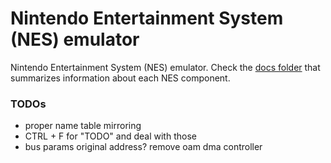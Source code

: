 # Nintendo Entertainment System (NES) emulator

Nintendo Entertainment System (NES) emulator. Check the [docs folder](docs/README.md) that summarizes information about each NES component.

### TODOs

- proper name table mirroring
- CTRL + F for "TODO" and deal with those
- bus params original address? remove oam dma controller